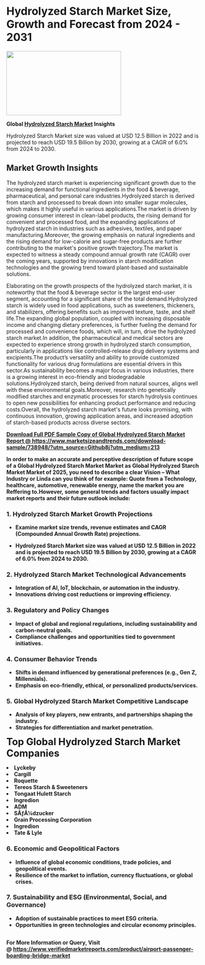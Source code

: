 <H1>Hydrolyzed Starch Market Size, Growth and Forecast from 2024 - 2031</H1><img class="aligncenter size-medium wp-image-584254" src="https://thirdeyenews.in/wp-content/uploads/2024/09/Global-Market-Research-300x168.jpeg" alt="" width="300" height="168" /><p><strong>Global&nbsp;<a href="https://www.marketsizeandtrends.com/download-sample/738948/?utm_source=Github8j?utm_medium=213">Hydrolyzed Starch Market</a> Insights</strong></p><p>Hydrolyzed Starch Market size was valued at USD 12.5 Billion in 2022 and is projected to reach USD 19.5 Billion by 2030, growing at a CAGR of 6.0% from 2024 to 2030.</p><p><h2>Market Growth Insights</h2> <p>The hydrolyzed starch market is experiencing significant growth due to the increasing demand for functional ingredients in the food & beverage, pharmaceutical, and personal care industries.Hydrolyzed starch is derived from starch and processed to break down into smaller sugar molecules, which makes it highly useful in various applications.The market is driven by growing consumer interest in clean-label products, the rising demand for convenient and processed food, and the expanding applications of hydrolyzed starch in industries such as adhesives, textiles, and paper manufacturing.Moreover, the growing emphasis on natural ingredients and the rising demand for low-calorie and sugar-free products are further contributing to the market's positive growth trajectory.The market is expected to witness a steady compound annual growth rate (CAGR) over the coming years, supported by innovations in starch modification technologies and the growing trend toward plant-based and sustainable solutions.</p> <p><strong><a href="#"></a></strong></p> <p>Elaborating on the growth prospects of the hydrolyzed starch market, it is noteworthy that the food & beverage sector is the largest end-user segment, accounting for a significant share of the total demand.Hydrolyzed starch is widely used in food applications, such as sweeteners, thickeners, and stabilizers, offering benefits such as improved texture, taste, and shelf life.The expanding global population, coupled with increasing disposable income and changing dietary preferences, is further fueling the demand for processed and convenience foods, which will, in turn, drive the hydrolyzed starch market.In addition, the pharmaceutical and medical sectors are expected to experience strong growth in hydrolyzed starch consumption, particularly in applications like controlled-release drug delivery systems and excipients.The product’s versatility and ability to provide customized functionality for various drug formulations are essential drivers in this sector.As sustainability becomes a major focus in various industries, there is a growing interest in eco-friendly and biodegradable solutions.Hydrolyzed starch, being derived from natural sources, aligns well with these environmental goals.Moreover, research into genetically modified starches and enzymatic processes for starch hydrolysis continues to open new possibilities for enhancing product performance and reducing costs.Overall, the hydrolyzed starch market's future looks promising, with continuous innovation, growing application areas, and increased adoption of starch-based products across diverse sectors.</p> <p><strong><a href="#"></p><p><span class=""><strong>Download Full PDF Sample Copy of Global Hydrolyzed Starch Market Report</strong> @ <a href="https://www.marketsizeandtrends.com/download-sample/738948/?utm_source=Github8j?utm_medium=213" target="_blank">https://www.marketsizeandtrends.com/download-sample/738948/?utm_source=Github8j?utm_medium=213</a></span></p><p>In order to make an accurate and perceptive description of future scope of a Global&nbsp;Hydrolyzed Starch Market Market as Global&nbsp;Hydrolyzed Starch Market Market of 2025, you need to describe a clear Vision &ndash; What Industry or Linda can you think of for example: Quote from a Technology, healthcare, automotive, renewable energy, name the market you are Reffering to.However, some general trends and factors usually impact market reports and their future outlook include:</p><h3>1.&nbsp;<strong>Hydrolyzed Starch Market Growth Projections</strong></h3><ul><li>Examine market size trends, revenue estimates and CAGR (Compounded Annual Growth Rate) projections.</li><li><p>Hydrolyzed Starch Market size was valued at USD 12.5 Billion in 2022 and is projected to reach USD 19.5 Billion by 2030, growing at a CAGR of 6.0% from 2024 to 2030.</p></li></ul><h3>2.&nbsp;<strong>Hydrolyzed Starch Market Technological Advancements</strong></h3><ul><li>Integration of AI, IoT, blockchain, or automation in the industry.</li><li>Innovations driving cost reductions or improving efficiency.</li></ul><h3>3.&nbsp;<strong>Regulatory and Policy Changes</strong></h3><ul><li>Impact of global and regional regulations, including sustainability and carbon-neutral goals.</li><li>Compliance challenges and opportunities tied to government initiatives.</li></ul><h3>4.&nbsp;<strong>Consumer Behavior Trends</strong></h3><ul><li>Shifts in demand influenced by generational preferences (e.g., Gen Z, Millennials).</li><li>Emphasis on eco-friendly, ethical, or personalized products/services.</li></ul><h3>5.&nbsp;<strong>Global Hydrolyzed Starch Market Competitive Landscape</strong></h3><ul><li>Analysis of key players, new entrants, and partnerships shaping the industry.</li><li>Strategies for differentiation and market penetration.</li></ul><p data-pm-slice="1 1 []"><span style="color: inherit; font-family: inherit; font-size: 25px;">Top Global Hydrolyzed Starch Market Companies</span></p><div class="" data-test-id=""><p><li>Lyckeby</li><li> Cargill</li><li> Roquette</li><li> Tereos Starch & Sweeteners</li><li> Tongaat Hulett Starch</li><li> Ingredion</li><li> ADM</li><li> SÃƒÂ¼dzucker</li><li> Grain Processing Corporation</li><li> Ingredion</li><li> Tate & Lyle</li></p></div><h3>6.&nbsp;<strong>Economic and Geopolitical Factors</strong></h3><ul><li>Influence of global economic conditions, trade policies, and geopolitical events.</li><li>Resilience of the market to inflation, currency fluctuations, or global crises.</li></ul><h3>7.&nbsp;<strong>Sustainability and ESG (Environmental, Social, and Governance)</strong></h3><ul><li>Adoption of sustainable practices to meet ESG criteria.</li><li>Opportunities in green technologies and circular economy principles.</li></ul><h2><strong style="font-size: 14px;">For More Information or Query, Visit @&nbsp;</strong><a style="background-color: #ffffff; font-size: 14px;" href="https://www.marketsizeandtrends.com/report/hydrolyzed-starch-market/" target="_blank">https://www.verifiedmarketreports.com/product/airport-passenger-boarding-bridge-market</a></h2>